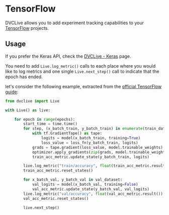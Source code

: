 # TensorFlow

DVCLive allows you to add experiment tracking capabilities to your
[TensorFlow](https://www.tensorflow.org/) projects.

## Usage

<admon type="tip">

If you prefer the Keras API, check the
[DVCLive - Keras](/doc/dvclive/ml-frameworks/keras) page.

</admon>

You need to add `Live.log_metric()` calls to each place where you would like to
log metrics and one single `Live.next_step()` call to indicate that the epoch
has ended.

let's consider the following example, extracted from the
[official TensorFlow guide](https://www.tensorflow.org/guide/keras/writing_a_training_loop_from_scratch):

```python
from dvclive import Live

with Live() as live:

    for epoch in range(epochs):
        start_time = time.time()
        for step, (x_batch_train, y_batch_train) in enumerate(train_dataset):
            with tf.GradientTape() as tape:
                logits = model(x_batch_train, training=True)
                loss_value = loss_fn(y_batch_train, logits)
            grads = tape.gradient(loss_value, model.trainable_weights)
            optimizer.apply_gradients(zip(grads, model.trainable_weights))
            train_acc_metric.update_state(y_batch_train, logits)

        live.log_metric("train/accuracy", float(train_acc_metric.result())
        train_acc_metric.reset_states()

        for x_batch_val, y_batch_val in val_dataset:
            val_logits = model(x_batch_val, training=False)
            val_acc_metric.update_state(y_batch_val, val_logits)
        live.log_metric("val/accuracy", float(val_acc_metric.result())
        val_acc_metric.reset_states()

        live.next_step()
```
